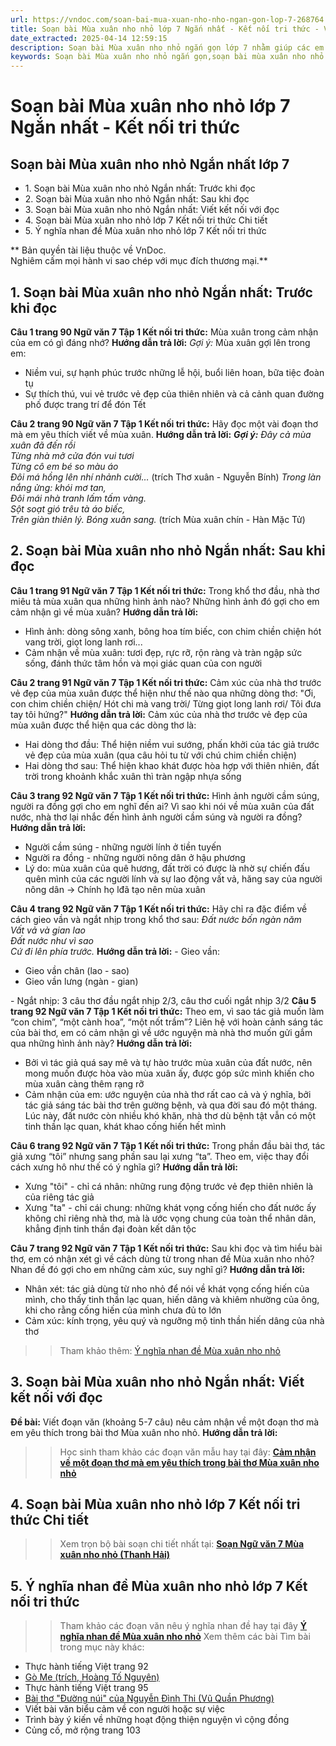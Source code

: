 ```yaml
---
url: https://vndoc.com/soan-bai-mua-xuan-nho-nho-ngan-gon-lop-7-268764
title: Soạn bài Mùa xuân nho nhỏ lớp 7 Ngắn nhất - Kết nối tri thức - VnDoc.com
date_extracted: 2025-04-14 12:59:15
description: Soạn bài Mùa xuân nho nhỏ ngắn gọn lớp 7 nhằm giúp các em HS đạt kết quả tốt trong quá trình làm bài tập và học tập môn Ngữ văn lớp 7 sách Kết nối tri thức.
keywords: Soạn bài Mùa xuân nho nhỏ ngắn gọn,soạn bài mùa xuân nho nhỏ lớp 7 ngắn nhất,soạn bài mùa xuân nho nhỏ lớp 7 ngắn gọn,Mùa xuân nho nhỏ,Mùa xuân nho nhỏ lớp 7,Soạn bài Mùa xuân nho nhỏ,Mùa xuân nho nhỏ Thanh Hải,Soạn bài Mùa xuân nho nhỏ trang 90,Soạn bài Mùa xuân nho nhỏ Thanh Hải,Mùa xuân nho nhỏ trang 90,Soạn Mùa xuân nho nhỏ,Soạn văn 7 Mùa xuân nho nhỏ,Soạn Ngữ văn 7 Mùa xuân nho nhỏ,Soạn bài Mùa xuân nho nhỏ lớp 7,Soạn Mùa xuân nho nhỏ lớp 7,Soạn văn Mùa xuân nho nhỏ,soạn văn 7
---
```


# Soạn bài Mùa xuân nho nhỏ lớp 7 Ngắn nhất - Kết nối tri thức
## **Soạn bài Mùa xuân nho nhỏ Ngắn nhất lớp 7**
  * 1\. Soạn bài Mùa xuân nho nhỏ Ngắn nhất: Trước khi đọc
  * 2\. Soạn bài Mùa xuân nho nhỏ Ngắn nhất: Sau khi đọc
  * 3\. Soạn bài Mùa xuân nho nhỏ Ngắn nhất: Viết kết nối với đọc
  * 4\. Soạn bài Mùa xuân nho nhỏ lớp 7 Kết nối tri thức Chi tiết
  * 5\. Ý nghĩa nhan đề Mùa xuân nho nhỏ lớp 7 Kết nối tri thức

** Bản quyền tài liệu thuộc về VnDoc.   
Nghiêm cấm mọi hành vi sao chép với mục đích thương mại.**
## **1\. Soạn bài Mùa xuân nho nhỏ Ngắn nhất: Trước khi đọc**
**Câu 1 trang 90 Ngữ văn 7 Tập 1 Kết nối tri thức:** Mùa xuân trong cảm nhận của em có gì đáng nhớ?
**Hướng dẫn trả lời:**
_Gợi ý:_
Mùa xuân gợi lên trong em:
  * Niềm vui, sự hạnh phúc trước những lễ hội, buổi liên hoan, bữa tiệc đoàn tụ
  * Sự thích thú, vui vẻ trước vẻ đẹp của thiên nhiên và cả cảnh quan đường phố được trang trí để đón Tết

**Câu 2 trang 90 Ngữ văn 7 Tập 1 Kết nối tri thức:** Hãy đọc một vài đoạn thơ mà em yêu thích viết về mùa xuân.
**Hướng dẫn trả lời:**
_**Gợi ý:**_
_Đây cả mùa xuân đã đến rồi_  
 _Từng nhà mở cửa đón vui tươi_  
 _Từng cô em bé so màu áo_  
 _Đôi má hồng lên nhí nhảnh cười…_
\(trích Thơ xuân - Nguyễn Bính\)
_Trong làn nắng ửng: khói mơ tan,_  
_Đôi mái nhà tranh lấm tấm vàng._  
_Sột soạt gió trêu tà áo biếc,_  
_Trên giàn thiên lý. Bóng xuân sang._
\(trích Mùa xuân chín - Hàn Mặc Tử\)
## **2\. Soạn bài Mùa xuân nho nhỏ Ngắn nhất: Sau khi đọc**
**Câu 1 trang 91 Ngữ văn 7 Tập 1 Kết nối tri thức:** Trong khổ thơ đầu, nhà thơ miêu tả mùa xuân qua những hình ảnh nào? Những hình ảnh đó gợi cho em cảm nhận gì về mùa xuân?
**Hướng dẫn trả lời:**
  * Hình ảnh: dòng sông xanh, bông hoa tím biếc, con chim chiền chiện hót vang trời, giọt long lanh rơi...
  * Cảm nhận về mùa xuân: tươi đẹp, rực rỡ, rộn ràng và tràn ngập sức sống, đánh thức tâm hồn và mọi giác quan của con người

**Câu 2 trang 91 Ngữ văn 7 Tập 1 Kết nối tri thức:** Cảm xúc của nhà thơ trước vẻ đẹp của mùa xuân được thể hiện như thế nào qua những dòng thơ: "Ơi, con chim chiền chiện/ Hót chi mà vang trời/ Từng giọt long lanh rơi/ Tôi đưa tay tôi hứng?"
**Hướng dẫn trả lời:**
Cảm xúc của nhà thơ trước vẻ đẹp của mùa xuân được thể hiện qua các dòng thơ là:
  * Hai dòng thơ đầu: Thể hiện niềm vui sướng, phấn khởi của tác giả trước vẻ đẹp của mùa xuân \(qua câu hỏi tu từ với chú chim chiền chiện\)
  * Hai dòng thơ sau: Thể hiện khao khát được hòa hợp với thiên nhiên, đất trời trong khoảnh khắc xuân thì tràn ngập nhựa sống

**Câu 3 trang 92 Ngữ văn 7 Tập 1 Kết nối tri thức:** Hình ảnh người cầm súng, người ra đồng gợi cho em nghĩ đến ai? Vì sao khi nói về mùa xuân của đất nước, nhà thơ lại nhắc đến hình ảnh người cầm súng và người ra đồng?
**Hướng dẫn trả lời:**
  * Người cầm súng - những người lính ở tiền tuyến
  * Người ra đồng - những người nông dân ở hậu phương
  * Lý do: mùa xuân của quê hương, đất trời có được là nhờ sự chiến đấu quên mình của các người lính và sự lao động vất vả, hăng say của người nông dân → Chính họ lđã tạo nên mùa xuân

**Câu 4 trang 92 Ngữ văn 7 Tập 1 Kết nối tri thức:** Hãy chỉ ra đặc điểm về cách gieo vần và ngắt nhịp trong khổ thơ sau:
_Đất nước bốn ngàn năm_  
 _Vất vả và gian lao_  
 _Đất nước như vì sao_  
 _Cứ đi lên phía trước._
**Hướng dẫn trả lời:**
\- Gieo vần:
  * Gieo vần chân \(lao - sao\)
  * Gieo vần lưng \(ngàn - gian\)

\- Ngắt nhịp: 3 câu thơ đầu ngắt nhịp 2/3, câu thơ cuối ngắt nhịp 3/2
**Câu 5 trang 92 Ngữ văn 7 Tập 1 Kết nối tri thức:** Theo em, vì sao tác giả muốn làm “con chim”, “một cành hoa”, “một nốt trầm”? Liên hệ với hoàn cảnh sáng tác của bài thơ, em có cảm nhận gì về ước nguyện mà nhà thơ muốn gửi gắm qua những hình ảnh này?
**Hướng dẫn trả lời:**
  * Bởi vì tác giả quá say mê và tự hào trước mùa xuân của đất nước, nên mong muốn được hòa vào mùa xuân ấy, được góp sức mình khiến cho mùa xuân càng thêm rạng rỡ
  * Cảm nhận của em: ước nguyện của nhà thơ rất cao cả và ý nghĩa, bởi tác giả sáng tác bài thơ trên gường bệnh, và qua đời sau đó một tháng. Lúc này, đất nước còn nhiều khó khăn, nhà thơ dù bệnh tật vẫn có một tinh thần lạc quan, khát khao cống hiến hết mình

**Câu 6 trang 92 Ngữ văn 7 Tập 1 Kết nối tri thức:** Trong phần đầu bài thơ, tác giả xưng “tôi” nhưng sang phần sau lại xưng “ta”. Theo em, việc thay đổi cách xưng hô như thế có ý nghĩa gì?
**Hướng dẫn trả lời:**
  * Xưng "tôi" - chỉ cá nhân: những rung động trước vẻ đẹp thiên nhiên là của riêng tác giả
  * Xưng "ta" - chỉ cái chung: những khát vọng cống hiến cho đất nước ấy không chỉ riêng nhà thơ, mà là ước vọng chung của toàn thể nhân dân, khẳng định tinh thần đại đoàn kết dân tộc

**Câu 7 trang 92 Ngữ văn 7 Tập 1 Kết nối tri thức:** Sau khi đọc và tìm hiểu bài thơ, em có nhận xét gì về cách dùng từ trong nhan đề Mùa xuân nho nhỏ? Nhan đề đó gợi cho em những cảm xúc, suy nghĩ gì?
**Hướng dẫn trả lời:**
  * Nhân xét: tác giả dùng từ nho nhỏ để nói về khát vọng cống hiến của mình, cho thấy tinh thần lạc quan, hiến dâng và khiêm nhường của ông, khi cho rằng cống hiến của mình chưa đủ to lớn
  * Cảm xúc: kính trọng, yêu quý và ngưỡng mộ tinh thần hiến dâng của nhà thơ

>>Tham khảo thêm: [Ý nghĩa nhan đề Mùa xuân nho nhỏ](<https://vndoc.com/y-nghia-nhan-de-mua-xuan-nho-nho-lop-7-ket-noi-tri-thuc-281029>)
## **3\. Soạn bài Mùa xuân nho nhỏ Ngắn nhất: Viết kết nối với đọc**
**Đề bài:** Viết đoạn văn \(khoảng 5-7 câu\) nêu cảm nhận về một đoạn thơ mà em yêu thích trong bài thơ Mùa xuân nho nhỏ.
**Hướng dẫn trả lời:**
>> Học sinh tham khảo các đoạn văn mẫu hay tại đây: **[Cảm nhận về một đoạn thơ mà em yêu thích trong bài thơ Mùa xuân nho nhỏ](<https://vndoc.com/cam-nhan-ve-mot-doan-tho-ma-em-yeu-thich-trong-bai-tho-mua-xuan-nho-nho-281030>)**
## **4\. Soạn bài Mùa xuân nho nhỏ lớp 7 Kết nối tri thức Chi tiết**
>> Xem trọn bộ bài soạn chi tiết nhất tại: **[Soạn Ngữ văn 7 Mùa xuân nho nhỏ \(Thanh Hải\)](<https://vndoc.com/soan-bai-mua-xuan-nho-nho-lop-7-268761>)**
## **5\. Ý nghĩa nhan đề Mùa xuân nho nhỏ lớp 7 Kết nối tri thức**
>> Tham khảo các đoạn văn nêu ý nghĩa nhan đề hay tại đây **[Ý nghĩa nhan đề Mùa xuân nho nhỏ](<https://vndoc.com/y-nghia-nhan-de-mua-xuan-nho-nho-lop-7-ket-noi-tri-thuc-281029>)**
Xem thêm các bài Tìm bài trong mục này khác:
  * Thực hành tiếng Việt trang 92
  * [Gò Me \(trích, Hoàng Tố Nguyên\)](</soan-bai-go-me-ngan-gon-lop-7-268818>)
  * Thực hành tiếng Việt trang 95
  * [Bài thơ "Đường núi" của Nguyễn Đình Thi \(Vũ Quần Phương\)](</soan-bai-bai-tho-duong-nui-cua-nguyen-dinh-thi-ngan-gon-268869>)
  * Viết bài văn biểu cảm về con người hoặc sự việc
  * Trình bày ý kiến về những hoạt động thiện nguyện vì cộng đồng
  * Củng cố, mở rộng trang 103

